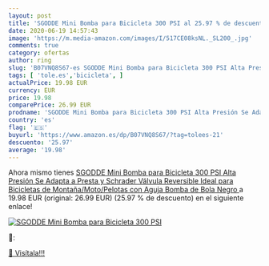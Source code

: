 ```yaml
---
layout: post
title: 'SGODDE Mini Bomba para Bicicleta 300 PSI al 25.97 % de descuento'
date: 2020-06-19 14:57:43
image: 'https://m.media-amazon.com/images/I/517CE08ksNL._SL200_.jpg'
comments: true
category: ofertas
author: ring
slug: 'B07VNQ8S67-es SGODDE Mini Bomba para Bicicleta 300 PSI Alta Presión Se...'
tags: [ 'tole.es','bicicleta', ]
actualPrice: 19.98 EUR
currency: EUR
price: 19.98
comparePrice: 26.99 EUR
prodname: 'SGODDE Mini Bomba para Bicicleta 300 PSI Alta Presión Se Adapta a Presta y Schrader  Válvula Reversible  Ideal para Bicicletas de Montaña/Moto/Pelotas  con Aguja Bomba de Bola   Negro '
country: 'es'
flag: '🇪🇸'
buyurl: 'https://www.amazon.es/dp/B07VNQ8S67/?tag=tolees-21'
descuento: '25.97'
average: '19.98'
---
```


Ahora mismo tienes [SGODDE Mini Bomba para Bicicleta 300 PSI Alta Presión Se Adapta a Presta y Schrader  Válvula Reversible  Ideal para Bicicletas de Montaña/Moto/Pelotas  con Aguja Bomba de Bola   Negro ](https://www.amazon.es/dp/B07VNQ8S67/?tag=tolees-21) a 19.98 EUR (original: 26.99 EUR) (25.97 %  de descuento) en el siguiente enlace!

[![SGODDE Mini Bomba para Bicicleta 300 PSI](https://m.media-amazon.com/images/I/517CE08ksNL._SL200_.jpg)](https://www.amazon.es/dp/B07VNQ8S67/?tag=tolees-21)

🔎:


[🛒 Visítala!!!](https://www.amazon.es/dp/B07VNQ8S67/?tag=tolees-21)

